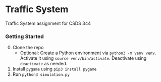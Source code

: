 # Traffic System
Traffic System assignment for CSDS 344

### Getting Started
0. Clone the repo
    - Optional: Create a Python environment via `python3 -m venv venv`. Activate it using `source venv/bin/activate`. Deactivate using `deactivate` as needed.
1. Install `pygame` using `pip3 install pygame`
2. Run `python3 simulation.py`